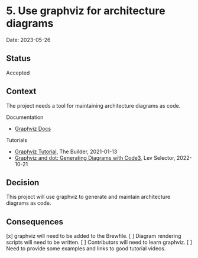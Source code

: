 # 5. Use graphviz for architecture diagrams

Date: 2023-05-26

## Status

Accepted

## Context

The project needs a tool for maintaining architecture diagrams as code.

Documentation
- [Graphviz Docs](https://www.graphviz.org/doc)

Tutorials
- [Graphviz Tutorial](https://www.youtube.com/watch?v=YL260-A5r2U), The Builder, 2021-01-13
- [Graphviz and dot: Generating Diagrams with Code3](https://www.youtube.com/watch?v=nVEe11Z5HSA), Lev Selector, 2022-10-21


## Decision

This project will use graphviz to generate and maintain architecture diagrams as code.

## Consequences

[x] graphviz will need to be added to the Brewfile.
[ ] Diagram rendering scripts will need to be written.
[ ] Contributors will need to learn graphviz.
[ ] Need to provide some examples and links to good tutorial videos.
